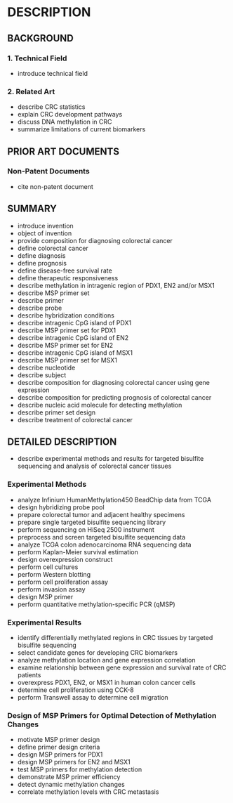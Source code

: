 # DESCRIPTION

## BACKGROUND

### 1. Technical Field

- introduce technical field

### 2. Related Art

- describe CRC statistics
- explain CRC development pathways
- discuss DNA methylation in CRC
- summarize limitations of current biomarkers

## PRIOR ART DOCUMENTS

### Non-Patent Documents

- cite non-patent document

## SUMMARY

- introduce invention
- object of invention
- provide composition for diagnosing colorectal cancer
- define colorectal cancer
- define diagnosis
- define prognosis
- define disease-free survival rate
- define therapeutic responsiveness
- describe methylation in intragenic region of PDX1, EN2 and/or MSX1
- describe MSP primer set
- describe primer
- describe probe
- describe hybridization conditions
- describe intragenic CpG island of PDX1
- describe MSP primer set for PDX1
- describe intragenic CpG island of EN2
- describe MSP primer set for EN2
- describe intragenic CpG island of MSX1
- describe MSP primer set for MSX1
- describe nucleotide
- describe subject
- describe composition for diagnosing colorectal cancer using gene expression
- describe composition for predicting prognosis of colorectal cancer
- describe nucleic acid molecule for detecting methylation
- describe primer set design
- describe treatment of colorectal cancer

## DETAILED DESCRIPTION

- describe experimental methods and results for targeted bisulfite sequencing and analysis of colorectal cancer tissues

### Experimental Methods

- analyze Infinium HumanMethylation450 BeadChip data from TCGA
- design hybridizing probe pool
- prepare colorectal tumor and adjacent healthy specimens
- prepare single targeted bisulfite sequencing library
- perform sequencing on HiSeq 2500 instrument
- preprocess and screen targeted bisulfite sequencing data
- analyze TCGA colon adenocarcinoma RNA sequencing data
- perform Kaplan-Meier survival estimation
- design overexpression construct
- perform cell cultures
- perform Western blotting
- perform cell proliferation assay
- perform invasion assay
- design MSP primer
- perform quantitative methylation-specific PCR (qMSP)

### Experimental Results

- identify differentially methylated regions in CRC tissues by targeted bisulfite sequencing
- select candidate genes for developing CRC biomarkers
- analyze methylation location and gene expression correlation
- examine relationship between gene expression and survival rate of CRC patients
- overexpress PDX1, EN2, or MSX1 in human colon cancer cells
- determine cell proliferation using CCK-8
- perform Transwell assay to determine cell migration

### Design of MSP Primers for Optimal Detection of Methylation Changes

- motivate MSP primer design
- define primer design criteria
- design MSP primers for PDX1
- design MSP primers for EN2 and MSX1
- test MSP primers for methylation detection
- demonstrate MSP primer efficiency
- detect dynamic methylation changes
- correlate methylation levels with CRC metastasis

